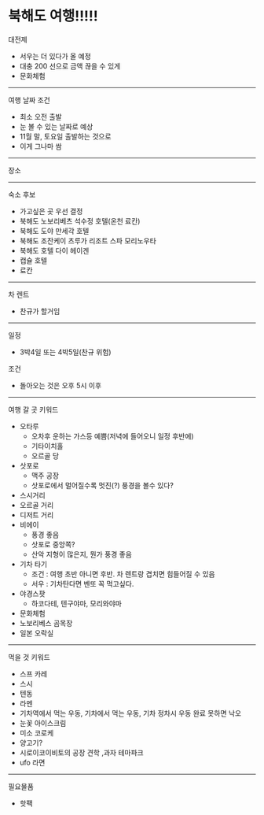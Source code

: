 # 북해도 여행!!!!!

대전제
- 서우는 더 있다가 올 예정
- 대충 200 선으로 금액 끊을 수 있게
- 문화체험


---
여행 날짜
조건
- 최소 오전 출발
- 눈 볼 수 있는 날짜로 예상
- 11월 말, 토요일 출발하는 것으로
- 이게 그나마 쌈

---
장소

---
숙소 후보
- 가고싶은 곳 우선 결정
- 북해도 노보리베츠 석수정 호텔(온천 료칸)
- 북해도 도야 만세각 호텔
- 북해도 조잔케이 츠루가 리조트 스파 모리노우타
- 북해도 호텔 다이 헤이겐
- 캡슐 호텔
- 료칸
---
차 렌트
- 찬규가 할거임

---

일정
- 3박4일 또는 4박5일(찬규 위험)

조건
- 돌아오는 것은 오후 5시 이후

---
여행 갈 곳 키워드
- 오타루
    - 오차후 운하는 가스등 예쁨(저녁에 들어오니 일정 후반에)
    - 기타이치홀
    - 오르골 당
- 삿포로
    - 맥주 공장
    - 삿포로에서 멀어질수록 멋진(?) 풍경을 볼수 있다?
- 스시거리
- 오르골 거리
- 디저트 거리
- 비에이
    - 풍경 좋음
    - 삿포로 중앙쪽?
    - 산악 지형이 많은지, 뭔가 풍경 좋음
- 기차 타기
    - 조건 : 여행 초반 아니면 후반. 차 렌트랑 겹치면 힘들어질 수 있음
    - 서우 : 기차탄다면 벤또 꼭 먹고싶다.
- 야경스팟
    - 하코다테, 텐구야마, 모리와야마
- 문화체험
- 노보리베스 곰목장
- 일본 오락실 

---
먹을 것 키워드
- 스프 카레
- 스시
- 텐동
- 라멘
- 기차역에서 먹는 우동, 기차에서 먹는 우동, 기차 정차시 우동 완료 못하면 낙오
- 눈꽃 아이스크림
- 미소 코로케
- 양고기?
- 시로이코이비토의 공장 견학 ,과자 테마파크
- ufo 라면


---

필요물품
- 핫팩

